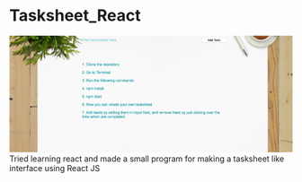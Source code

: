 # Tasksheet_React

![alt tag](./Tasksheet.png)
Tried learning react and made a small program for making a tasksheet like interface using React JS
